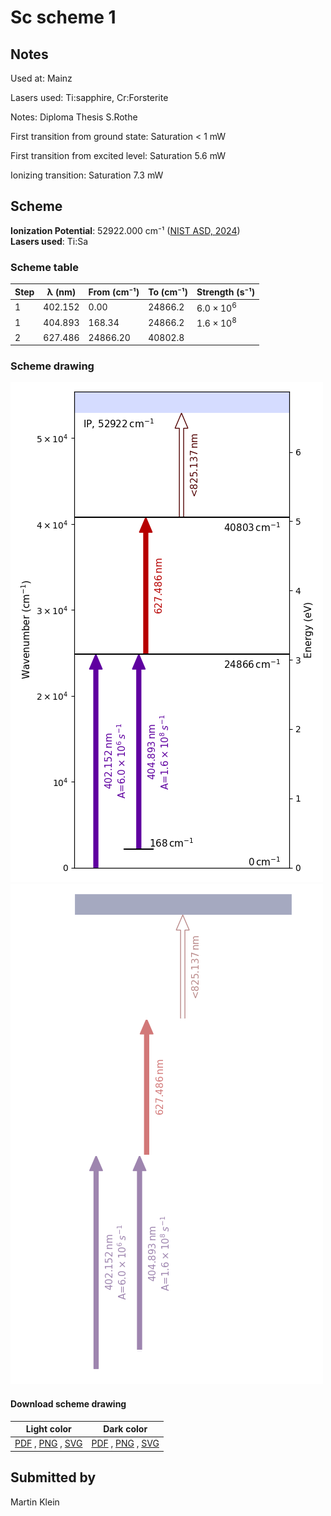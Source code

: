 # Sc scheme 1

## Notes

Used at: Mainz

Lasers used: Ti:sapphire, Cr:Forsterite

Notes: Diploma Thesis S.Rothe

First transition from ground state: Saturation < 1 mW

First transition from excited level: Saturation 5.6 mW

Ionizing transition: Saturation 7.3 mW





## Scheme

**Ionization Potential**: 52922.000 cm⁻¹ ([NIST ASD, 2024](https://www.nist.gov/pml/atomic-spectra-database))  
**Lasers used**: Ti:Sa

### Scheme table

| Step | λ (nm)  | From (cm⁻¹) | To (cm⁻¹) |   Strength (s⁻¹)    |
| ---- | ------- | ----------- | --------- | ------------------- |
| 1    | 402.152 | 0.00        | 24866.2   | $6.0 \times 10^{6}$ |
| 1    | 404.893 | 168.34      | 24866.2   | $1.6 \times 10^{8}$ |
| 2    | 627.486 | 24866.20    | 40802.8   |                     |


### Scheme drawing

![sc scheme, light mode](sc-001/sc-001-light.png#only-light)
![sc scheme, dark mode](sc-001/sc-001-dark-web.png#only-dark)

#### Download scheme drawing

|                                            Light color                                            |                                           Dark color                                           |
| ------------------------------------------------------------------------------------------------- | ---------------------------------------------------------------------------------------------- |
| [PDF](sc-001/sc-001-light.pdf) , [PNG](sc-001/sc-001-light.png) , [SVG](sc-001/sc-001-light.svg)  | [PDF](sc-001/sc-001-dark.pdf) , [PNG](sc-001/sc-001-dark.png) , [SVG](sc-001/sc-001-dark.svg)  |


## Submitted by

Martin Klein

